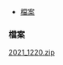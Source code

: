 - [檔案](#檔案)
### 檔案

[2021_1220.zip](https://github.com/s108000389/File-temporary-storage/files/7743319/2021_1220.zip)
